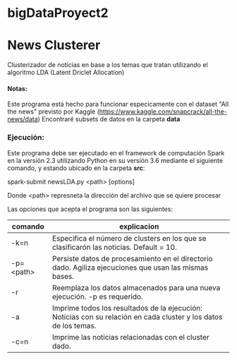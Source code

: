 ﻿# bigDataProyect2

# News Clusterer
Clusterizador de noticias en base a los temas que tratan utilizando el algoritmo LDA (Latent Driclet Allocation)

#### Notas:
Este programa está hecho para funcionar especícamente con el dataset "All the news" previsto por Kaggle (https://www.kaggle.com/snapcrack/all-the-news/data)
Encontraré subsets de datos en la carpeta **data**

### Ejecución:
Este programa debe ser ejecutado en el framework de computación Spark en la versión 2.3 utilizando Python en su versión 3.6 mediante el siguiente comando, y estando ubicado en la carpeta **src**:

spark-submit newsLDA.py \<path> [options]

Donde \<path> represneta la dirección del archivo que se quiere procesar

Las opciones que acepta el programa son las siguientes:

 | comando | explicacion |
 | --------- | --- |
 | -k=n | Especifica el número de clusters en los que se clasificarón las noticias. Default = 10. |
 | -p=\<path> | Persiste datos de procesamiento en el directorio dado. Agiliza ejecuciones que usan las mismas bases. |
 | -r | Reemplaza los datos almacenados para una nueva ejecución. -p es requerido. |
 | -a | Imprime todos los resultados de la ejecución: Noticias con su relación en cada cluster y los datos de los temas. |
 | -c=n | Imprime las noticias relacionadas con el cluster dado. |
